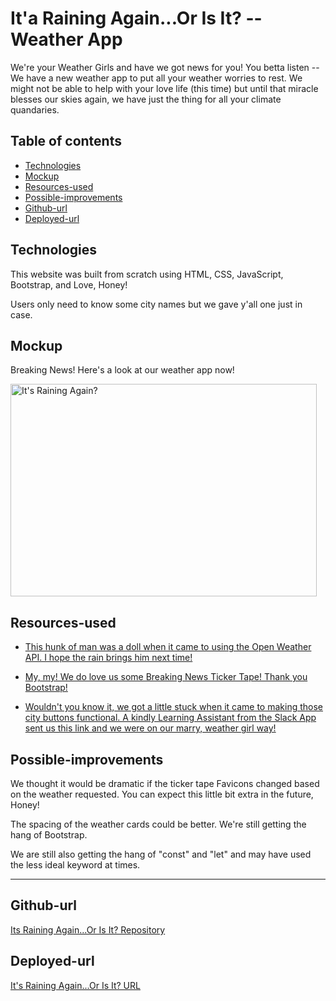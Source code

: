 
# It'a Raining Again...Or Is It? -- Weather App

We're your Weather Girls and have we got news for you! You betta listen -- We have a new weather app to put all your weather worries to rest. We might not be able to help with your love life (this time) but until that miracle blesses our skies again, we have just the thing for all your climate quandaries.

## Table of contents
* [Technologies](#technologies)
* [Mockup](#mockup)
* [Resources-used](#resources-used)
* [Possible-improvements](#possible-improvements)
* [Github-url](#github-url)
* [Deployed-url](#deployed-url)


## Technologies

This website was built from scratch using HTML, CSS, JavaScript, Bootstrap, and Love, Honey!

Users only need to know some city names but we gave y'all one just in case. 

## Mockup

Breaking News! Here's a look at our weather app now!

<img src="./assets/images/wGirlsApp.gif" width="490" height="340" alt="It's Raining Again?"/>

## Resources-used

* <a href="https://m.youtube.com/watch?v=ecT42O6I_WI" target="_blank"> This hunk of man was a doll when it came to using the Open Weather API. I hope the rain brings him next time! </a> 

* <a href="https://bbbootstrap.com/snippets/bootstrap-scrolling-breaking-news-ticker-53214404" target="_blank"> My, my! We do love us some Breaking News Ticker Tape! Thank you Bootstrap! </a> 

* <a href="https://developer.mozilla.org/en-US/docs/Web/API/Event/target" target="_blank"> Wouldn't you know it, we got a little stuck when it came to making those city buttons functional. A kindly Learning Assistant from the Slack App sent us this link and we were on our marry, weather girl way! </a> 

## Possible-improvements

We thought it would be dramatic if the ticker tape Favicons changed based on the weather requested. You can expect this little bit extra in the future, Honey!

The spacing of the weather cards could be better. We're still getting the hang of Bootstrap. 

We are still also getting the hang of "const" and "let" and may have used the less ideal keyword at times.

---

## Github-url
<a href=https://github.com/AmyShafer/Its-Raining-Again-Or-Is-It target="_blank_">Its Raining Again...Or Is It? Repository</a> 

## Deployed-url
<a href="https://amyshafer.github.io/Its-Raining-Again-Or-Is-It/" target="_blank_">It's Raining Again...Or Is It? URL</a> 

